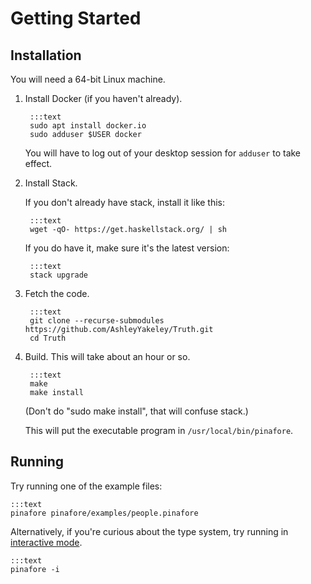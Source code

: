 # Getting Started

## Installation

You will need a 64-bit Linux machine.

1. Install Docker (if you haven't already).
   
        :::text
        sudo apt install docker.io  
        sudo adduser $USER docker

    You will have to log out of your desktop session for `adduser` to take effect.

1. Install Stack.

    If you don't already have stack, install it like this:

        :::text
        wget -qO- https://get.haskellstack.org/ | sh

    If you do have it, make sure it's the latest version:

        :::text
        stack upgrade

1. Fetch the code.

        :::text
        git clone --recurse-submodules https://github.com/AshleyYakeley/Truth.git
        cd Truth

1. Build. This will take about an hour or so.

        :::text
        make
        make install

    (Don't do "sudo make install", that will confuse stack.)

    This will put the executable program in `/usr/local/bin/pinafore`.

## Running

Try running one of the example files:

    :::text
    pinafore pinafore/examples/people.pinafore

Alternatively, if you're curious about the type system, try running in [interactive mode](invocation.md#interactive-mode).

    :::text
    pinafore -i

